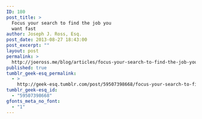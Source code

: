```yaml
---
ID: 180
post_title: >
  Focus your search to find the job you
  want fast
author: Joseph J. Ross, Esq.
post_date: 2013-08-27 18:43:00
post_excerpt: ""
layout: post
permalink: >
  http://joeross.me/blog/articles/focus-your-search-to-find-the-job-you-want-fast/
published: true
tumblr_geek-esq_permalink:
  - >
    http://geek-esq.tumblr.com/post/59507398668/focus-your-search-to-find-the-job-you-want-fast
tumblr_geek-esq_id:
  - "59507398668"
gfonts_meta_no_font:
  - "1"
---
```

